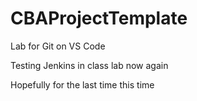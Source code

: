 # CBAProjectTemplate
Lab for Git on VS Code

Testing Jenkins in class lab now again

Hopefully for the last time this time


